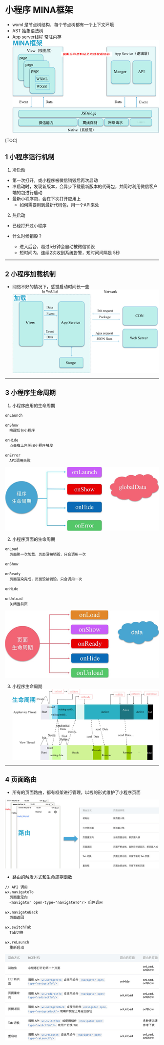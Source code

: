 # 小程序 MINA框架
* wxml 是节点树结构，每个节点树都有一个上下文环境
* AST 抽象语法树
* App server线程 常驻内存
![MINA架构](life/1.jpg)


[TOC]


## 1 小程序运行机制
1. 冷启动
  * 第一次打开，或小程序被微信销毁后再次启动
  * 冷启动时，发现新版本，会异步下载最新版本的代码包，并同时利用微信客户端的包进行启动
  * 最新小程序包，会在下次打开应用上
    * 如何需要用到最新代码包，用一个API来处

2. 热启动
  * 已经打开过小程序

* 什么时候销毁？
  * 进入后台，超过5分钟会自动被微信销毁
  * 短时间内，连续2次收到系统告警，短时间间隔是 5秒

---


## 2 小程序加载机制
* 网络不好的情况下，感觉启动时间长一些
![小程序加载机制](life/2.jpg)

---



## 3 小程序生命周期
1. 小程序应用的生命周期
```
onLaunch

onShow
  唤醒后台小程序

onHide
  点击右上角关闭小程序触发

onError
  API调用失败

```
![小程序应用的生命周期](life/3.jpg)


2. 小程序页面的生命周期
```
onLoad
  页面第一次加载，页面没被销毁，只会调用一次

onShow

onReady
  页面渲染完成，页面没被销毁，只会调用一次

onHide

onUnload
  关闭当前页
```
![小程序页面的生命周期](life/4.jpg)


3. 小程序生命周期
![小程序生命周期流程](life/life.jpg)

---



## 4 页面路由
* 所有的页面路由，都有框架进行管理，以栈的形式维护了小程序页面

![小程序页面栈的表现](life/5.jpg)


* 路由的触发方式和生命周期函数
```
// API 调用
wx.navigateTo
  页面重定向
  <navigator open-type="navigateTo"/> 组件调用
 
wx.navigateBack
  页面返回

wx.switchTab
  Tab切换

wx.reLaunch
  重新启动
```
![小程序生命周期流程](life/6.jpg)
